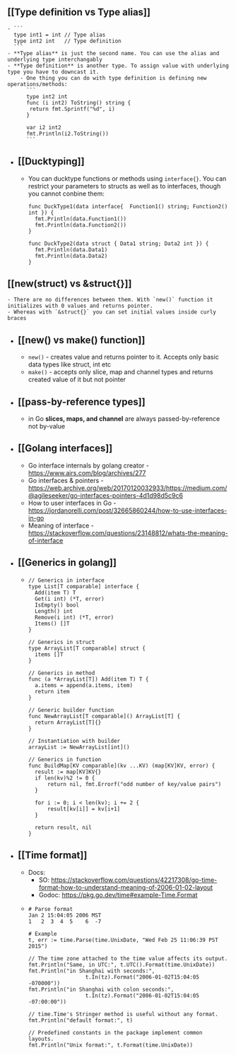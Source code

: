 ## [[Type definition vs Type alias]]
	- ```
	  type int1 = int // Type alias
	  type int2 int   // Type definition
	  ```
	- **Type alias** is just the second name. You can use the alias and underlying type interchangably
	- **Type definition** is another type. To assign value with underlying type you have to downcast it.
		- One thing you can do with type definition is defining new operations/methods:
		  ```
		  type int2 int
		  func (i int2) ToString() string {
		   return fmt.Sprintf("%d", i)
		  }
		  
		  var i2 int2
		  fmt.Println(i2.ToString())
		  ```
- ## [[Ducktyping]]
	- You can ducktype functions or methods using `interface{}`. You can restrict your parameters to structs as well as to interfaces, though you cannot conbine them:
	  ```
	  func DuckType1(data interface{  Function1() string; Function2() int }) {
	    fmt.Println(data.Function1())
	    fmt.Println(data.Function2())
	  }
	  
	  func DuckType2(data struct { Data1 string; Data2 int }) {
	    fmt.Println(data.Data1)
	    fmt.Println(data.Data2)
	  }
	  ```
## [[new(struct) vs &struct{}]]

	- There are no differences between them. With `new()` function it initializes with 0 values and returns pointer.
	- Whereas with `&struct{}` you can set initial values inside curly braces
- ## [[new() vs make() function]]
	- `new()` - creates value and returns pointer to it. Accepts only basic data types like struct, int etc
	- `make()` - accepts only slice, map and channel types and returns created value of it but not pointer
- ## [[pass-by-reference types]]
	- in Go **slices, maps, and channel** are always passed-by-reference not by-value
- ## [[Golang interfaces]]
	- Go interface internals by golang creator - https://www.airs.com/blog/archives/277
	- Go interfaces & pointers - https://web.archive.org/web/20170120032933/https://medium.com/@agileseeker/go-interfaces-pointers-4d1d98d5c9c6
	- How to user interfaces in Go - https://jordanorelli.com/post/32665860244/how-to-use-interfaces-in-go
	- Meaning of interface - https://stackoverflow.com/questions/23148812/whats-the-meaning-of-interface
- ## [[Generics in golang]]
	- ```
	  // Generics in interface
	  type List[T comparable] interface {
	  	Add(item T) T
	  	Get(i int) (*T, error)
	  	IsEmpty() bool
	  	Length() int
	  	Remove(i int) (*T, error)
	  	Items() []T
	  }
	  
	  // Generics in struct
	  type ArrayList[T comparable] struct {
	  	items []T
	  }
	  
	  // Generics in method
	  func (a *ArrayList[T]) Add(item T) T {
	  	a.items = append(a.items, item)
	  	return item
	  }
	  
	  // Generic builder function
	  func NewArrayList[T comparable]() ArrayList[T] {
	  	return ArrayList[T]{}
	  }
	  
	  // Instantiation with builder
	  arrayList := NewArrayList[int]()
	  
	  // Generics in function
	  func BuildMap[KV comparable](kv ...KV) (map[KV]KV, error) {
	  	result := map[KV]KV{}
	  	if len(kv)%2 != 0 {
	  		return nil, fmt.Errorf("odd number of key/value pairs")
	  	}
	  
	  	for i := 0; i < len(kv); i += 2 {
	  		result[kv[i]] = kv[i+1]
	  	}
	  
	  	return result, nil
	  }
	  ```
- ## [[Time format]]
	- Docs:
		- SO: https://stackoverflow.com/questions/42217308/go-time-format-how-to-understand-meaning-of-2006-01-02-layout
		- Godoc: https://pkg.go.dev/time#example-Time.Format
	- ```
	  # Parse format
	  Jan 2 15:04:05 2006 MST
	  1   2  3  4  5    6  -7
	  
	  # Example
	  t, err := time.Parse(time.UnixDate, "Wed Feb 25 11:06:39 PST 2015")
	  
	  // The time zone attached to the time value affects its output.
	  fmt.Println("Same, in UTC:", t.UTC().Format(time.UnixDate))
	  fmt.Println("in Shanghai with seconds:", 
	  					t.In(tz).Format("2006-01-02T15:04:05 -070000"))
	  fmt.Println("in Shanghai with colon seconds:", 
	  					t.In(tz).Format("2006-01-02T15:04:05 -07:00:00"))
	                      
	  // time.Time's Stringer method is useful without any format.
	  fmt.Println("default format:", t)
	  
	  // Predefined constants in the package implement common layouts.
	  fmt.Println("Unix format:", t.Format(time.UnixDate))
	  
	  ```